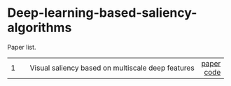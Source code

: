 # Deep-learning-based-saliency-algorithms

Paper list.


|               |               |       |
| ------------- |:-------------:| -----:|
| 1      |  Visual saliency based on multiscale deep features  |[paper](https://www.cv-foundation.org/openaccess/content_cvpr_2015/papers/Li_Visual_Saliency_Based_2015_CVPR_paper.pdf)<br>[code](https://github.com/renmengye/rec-attend-public)|

